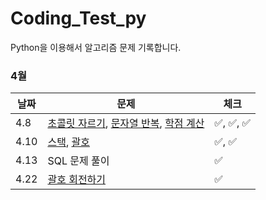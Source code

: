 # Coding_Test_py
Python을 이용해서 알고리즘 문제 기록합니다.

### 4월
| 날짜   | 문제                                                                                                                                             | 체크  |
|------|------------------------------------------------------------------------------------------------------------------------------------------------|-----|
| 4.8  | [초콜릿 자르기](https://www.acmicpc.net/problem/2163), [문자열 반복](https://www.acmicpc.net/problem/2675), [학점 계산](https://www.acmicpc.net/problem/2754) | ✅, ✅, ✅ |
| 4.10 | [스택](https://www.acmicpc.net/problem/10828), [괄호](https://www.acmicpc.net/problem/9012)                                                        | ✅, ✅|
| 4.13 | SQL 문제 풀이                                                                                                                                      | ✅|
| 4.22 | [괄호 회전하기](https://school.programmers.co.kr/learn/courses/30/lessons/76502?language=python3)                                                    | ✅|
